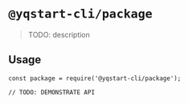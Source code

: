 # `@yqstart-cli/package`

> TODO: description

## Usage

```
const package = require('@yqstart-cli/package');

// TODO: DEMONSTRATE API
```
